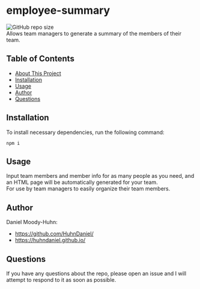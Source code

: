 # employee-summary
![GitHub repo size](https://img.shields.io/github/repo-size/HuhnDaniel/employee-summary)  
Allows team managers to generate a summary of the members of their team.
## Table of Contents
- [About This Project](#about-this-project)
- [Installation](#installation)
- [Usage](#usage)
- [Author](#author)
- [Questions](#questions)
## Installation
To install necessary dependencies, run the following command:
```
npm i
```
## Usage
Input team members and member info for as many people as you need, and an HTML page will be automatically generated for your team.  
For use by team managers to easily organize their team members.
## Author
Daniel Moody-Huhn:
- https://github.com/HuhnDaniel/
- https://huhndaniel.github.io/
## Questions
If you have any questions about the repo, please open an issue and I will attempt to respond to it as soon as possible.
